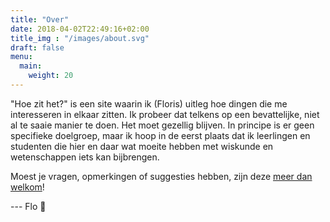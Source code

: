 ```yaml
---
title: "Over"
date: 2018-04-02T22:49:16+02:00
title_img : "/images/about.svg"
draft: false
menu:
  main:
    weight: 20
---
```

"Hoe zit het?" is een site waarin ik (Floris) uitleg hoe dingen die me interesseren in elkaar zitten. Ik probeer dat telkens op een bevattelijke, niet al te saaie manier te doen. Het moet gezellig blijven. In principe is er  geen specifieke doelgroep, maar ik hoop in de eerst plaats dat ik leerlingen en studenten die hier en daar wat moeite hebben met wiskunde en wetenschappen iets kan bijbrengen.

Moest je vragen, opmerkingen of suggesties hebben, zijn deze [meer dan welkom](/contact)!

--- Flo :wave:
